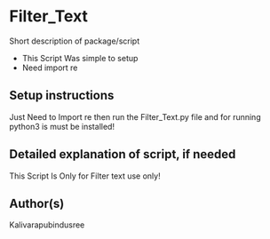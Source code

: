 # Filter_Text

Short description of package/script

- This Script Was simple to setup
- Need import re

## Setup instructions

Just Need to Import re then run the Filter_Text.py file and for running  python3 is must be installed! 

## Detailed explanation of script, if needed

This Script Is Only for Filter text use only!  

## Author(s)

Kalivarapubindusree